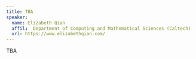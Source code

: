 ```yaml
---
title: TBA
speaker:
  name: Elizabeth Qian
  affil:  Department of Computing and Mathematical Sciences (Caltech)
  url: https://www.elizabethqian.com/
---
```


TBA


